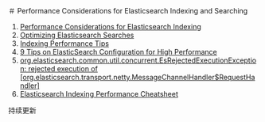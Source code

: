 ＃ Performance Considerations for Elasticsearch Indexing and Searching

1. [Performance Considerations for Elasticsearch Indexing](https://www.elastic.co/blog/performance-considerations-elasticsearch-indexing)
2. [Optimizing Elasticsearch Searches](https://www.elastic.co/blog/found-optimizing-elasticsearch-searches)
3. [Indexing Performance Tips](https://www.elastic.co/guide/en/elasticsearch/guide/current/indexing-performance.html)
4. [9 Tips on ElasticSearch Configuration for High Performance](https://www.loggly.com/blog/nine-tips-configuring-elasticsearch-for-high-performance/)
5. [org.elasticsearch.common.util.concurrent.EsRejectedExecutionException: rejected execution of [org.elasticsearch.transport.netty.MessageChannelHandler$RequestHandler]](http://jontai.me/blog/2013/06/esrejectedexecutionexception-rejected-execution-of-messagechannelhandler-requesthandler/)
6. [Elasticsearch Indexing Performance Cheatsheet](https://blog.codecentric.de/en/2014/05/elasticsearch-indexing-performance-cheatsheet/)


持续更新